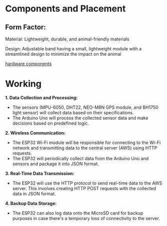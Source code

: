 # Components and Placement

## Form Factor:

Material: Lightweight, durable, and animal-friendly materials

Design:  Adjustable band having a small, lightweight module with a streamlined design to minimize the impact on the animal

[hardware components](hardware_components.png)

# Working

**1. Data Collection and Processing:**

- The sensors (MPU-6050, DHT22, NEO-M8N GPS module, and BH1750 light sensor) will collect data based on their specifications.
- The Arduino Uno will process the collected sensor data and make decisions based on predefined logic.

**2. Wireless Communication:**

- The ESP32 Wi-Fi module will be responsible for connecting to the Wi-Fi network and transmitting data to the central server (AWS) using HTTP requests.
- The ESP32 will periodically collect data from the Arduino Uno and sensors and package it into JSON format.

**3. Real-Time Data Transmission:**

- The ESP32 will use the HTTP protocol to send real-time data to the AWS server. This involves creating HTTP POST requests with the collected data in JSON format.

**4. Backup Data Storage:**

- The ESP32 can also log data onto the MicroSD card for backup purposes in case there's a temporary loss of connectivity to the server.
